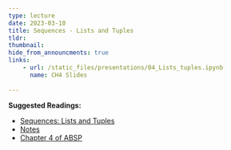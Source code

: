 ```yaml
---
type: lecture
date: 2023-03-10
title: Sequences - Lists and Tuples
tldr: 
thumbnail: 
hide_from_announcments: true
links: 
    - url: /static_files/presentations/04_Lists_tuples.ipynb
      name: CH4 Slides 
      
---
```

**Suggested Readings:**
- [Sequences: Lists and Tuples](https://github.com/phonchi/nsysu-math106A/blob/master/static_files/presentations/04_Lists_tuples.ipynb)
- [Notes](https://hackmd.io/@phonchi/programming-ch4)
- [Chapter 4 of ABSP](https://automatetheboringstuff.com/2e/chapter4/)
